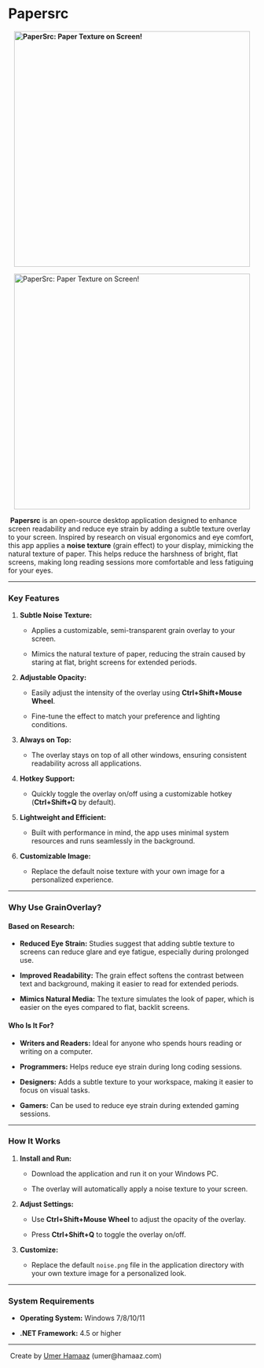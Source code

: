 # Papersrc

<p><strong><img style="display: block; margin-left: auto; margin-right: auto;" src="https://i.imgur.com/GvOAjdF.png" alt="PaperSrc: Paper Texture on Screen!" width="480" height="480" /></strong></p>
<p><img style="display: block; margin-left: auto; margin-right: auto;" src="https://i.imgur.com/zIhrOrg.png" alt="PaperSrc: Paper Texture on Screen!" width="480" height="480" /></p>
<p>&nbsp;<strong>Papersrc</strong> is an open-source desktop application designed to enhance screen readability and reduce eye strain by adding a subtle texture overlay to your screen. Inspired by research on visual ergonomics and eye comfort, this app applies a&nbsp;<strong>noise texture</strong>&nbsp;(grain effect) to your display, mimicking the natural texture of paper. This helps reduce the harshness of bright, flat screens, making long reading sessions more comfortable and less fatiguing for your eyes.</p>
<hr />
<h3><strong>Key Features</strong></h3>
<ol start="1">
<li>
<p><strong>Subtle Noise Texture:</strong></p>
<ul>
<li>
<p>Applies a customizable, semi-transparent grain overlay to your screen.</p>
</li>
<li>
<p>Mimics the natural texture of paper, reducing the strain caused by staring at flat, bright screens for extended periods.</p>
</li>
</ul>
</li>
<li>
<p><strong>Adjustable Opacity:</strong></p>
<ul>
<li>
<p>Easily adjust the intensity of the overlay using&nbsp;<strong>Ctrl+Shift+Mouse Wheel</strong>.</p>
</li>
<li>
<p>Fine-tune the effect to match your preference and lighting conditions.</p>
</li>
</ul>
</li>
<li>
<p><strong>Always on Top:</strong></p>
<ul>
<li>
<p>The overlay stays on top of all other windows, ensuring consistent readability across all applications.</p>
</li>
</ul>
</li>
<li>
<p><strong>Hotkey Support:</strong></p>
<ul>
<li>
<p>Quickly toggle the overlay on/off using a customizable hotkey (<strong>Ctrl+Shift+Q</strong>&nbsp;by default).</p>
</li>
</ul>
</li>
<li>
<p><strong>Lightweight and Efficient:</strong></p>
<ul>
<li>
<p>Built with performance in mind, the app uses minimal system resources and runs seamlessly in the background.</p>
</li>
</ul>
</li>
<li>
<p><strong>Customizable Image:</strong></p>
<ul>
<li>
<p>Replace the default noise texture with your own image for a personalized experience.</p>
</li>
</ul>
</li>
</ol>
<hr />
<h3><strong>Why Use GrainOverlay?</strong></h3>
<h4><strong>Based on Research:</strong></h4>
<ul>
<li>
<p><strong>Reduced Eye Strain:</strong>&nbsp;Studies suggest that adding subtle texture to screens can reduce glare and eye fatigue, especially during prolonged use.</p>
</li>
<li>
<p><strong>Improved Readability:</strong>&nbsp;The grain effect softens the contrast between text and background, making it easier to read for extended periods.</p>
</li>
<li>
<p><strong>Mimics Natural Media:</strong>&nbsp;The texture simulates the look of paper, which is easier on the eyes compared to flat, backlit screens.</p>
</li>
</ul>
<h4><strong>Who Is It For?</strong></h4>
<ul>
<li>
<p><strong>Writers and Readers:</strong>&nbsp;Ideal for anyone who spends hours reading or writing on a computer.</p>
</li>
<li>
<p><strong>Programmers:</strong>&nbsp;Helps reduce eye strain during long coding sessions.</p>
</li>
<li>
<p><strong>Designers:</strong>&nbsp;Adds a subtle texture to your workspace, making it easier to focus on visual tasks.</p>
</li>
<li>
<p><strong>Gamers:</strong>&nbsp;Can be used to reduce eye strain during extended gaming sessions.</p>
</li>
</ul>
<hr />
<h3><strong>How It Works</strong></h3>
<ol start="1">
<li>
<p><strong>Install and Run:</strong></p>
<ul>
<li>
<p>Download the application and run it on your Windows PC.</p>
</li>
<li>
<p>The overlay will automatically apply a noise texture to your screen.</p>
</li>
</ul>
</li>
<li>
<p><strong>Adjust Settings:</strong></p>
<ul>
<li>
<p>Use&nbsp;<strong>Ctrl+Shift+Mouse Wheel</strong>&nbsp;to adjust the opacity of the overlay.</p>
</li>
<li>
<p>Press&nbsp;<strong>Ctrl+Shift+Q</strong>&nbsp;to toggle the overlay on/off.</p>
</li>
</ul>
</li>
<li>
<p><strong>Customize:</strong></p>
<ul>
<li>
<p>Replace the default&nbsp;<code>noise.png</code>&nbsp;file in the application directory with your own texture image for a personalized look.</p>
</li>
</ul>
</li>
</ol>
<hr />
<h3><strong>System Requirements</strong></h3>
<ul>
<li>
<p><strong>Operating System:</strong>&nbsp;Windows 7/8/10/11</p>
</li>
<li>
<p><strong>.NET Framework:</strong>&nbsp;4.5 or higher</p>
</li>
</ul>
<hr />
<p>&nbsp;Create by <a href="https://www.facebook.com/umerhamaaz/" target="_blank" rel="noopener">Umer Hamaaz</a> (umer@hamaaz.com)</p>
